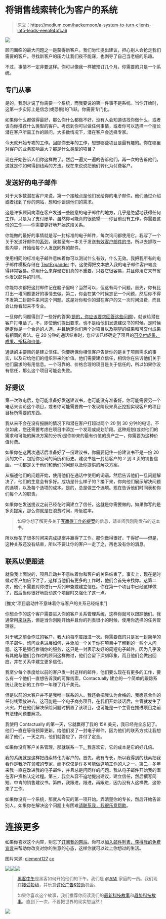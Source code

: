 # 将销售线索转化为客户的系统

> 原文：<https://medium.com/hackernoon/a-system-to-turn-clients-into-leads-eeea94bfca6>

![](img/dbf0276679da9c685d92acfcfc823643.png)

顾问面临的最大问题之一是获得新客户。我们匆忙提出建议，担心别人会抢走我们需要的客户。寻找新客户的压力让我们夜不能寐，也剥夺了自己当老板的乐趣。

不过，事情不一定非要这样。你可以像我一样被预订几个月。你需要的只是一个系统。

## 专门从事

是的，我刚才说了你需要一个系统，而我要说的第一件事不是系统。当你开始时，这第一步实际上是信念(或恐惧)的飞跃。你需要专门化。

如果你什么都做得最好，那么你什么都做不好，没有人会知道该找你做什么，或者该向你推荐什么类型的客户。考虑到你可以做任何事情，或者你可以选择一个擅长潜在客户所需工作的顾问，大多数情况下，潜在客户会选择专家。

今天就开始专攻的工作。回顾你去年的工作，想想哪些项目是最有趣的。你在哪里对客户的业务影响最大？那是什么类型的项目？

现在开始告诉人们你这样做了。然后一遍又一遍的告诉他们，再一次的告诉他们。这就是你如何得到线索的方法。现在来说说把他们转化为付费客户。

## 发送好的电子邮件

对于大多数潜在客户来说，第一个接触点是他们发给你的电子邮件。他们通过介绍或者找到了你的网站，想和你谈谈他们的需求。

这是许多顾问向潜在客户发送一些随意的电子邮件的地方，几乎是绝望地获得任何工作，只是为了支付账单。虽然你可能真的很绝望——你目前没有工作，你需要这份[的工作](https://hackernoon.com/tagged/job)——你需要更好地开始这段关系。

你能做的最好的事情就是写一封标准的电子邮件，每次询问都使用它。我写了一个关于发送好邮件的[系列](http://curtismchale.ca/series/client-emails/)，我甚至有一本关于发送[有效客户邮件的书](http://curtismchale.ca/effective-client-email/)，所以去抓取一些内容，开始给每个人发送同样的邮件。

使用相同的标准电子邮件意味着你可以测试什么有效，什么无效。我把我所有的电子邮件模板存储在 [TextExpander](http://curtismchale.ca/recommends/textexpander/) 中，这使得把文本放入我的电子邮件客户端变得非常容易。你用什么来存储它们真的不重要，只要它很容易，并且你用它来节省你发送邮件的时间。

你能每次都把这封邮件记在脑子里吗？当然可以，但这有两个问题。首先，你有比打出一堆问题更好的事情去做。第二，你会在某个时候忘记一个问题，然后你不得不发第二封邮件来问这个问题。这是对你和你的潜在客户的又一次时间浪费，而且会让你看起来不专业。

一旦你的问题得到了一些好的答案([是的，你应该要求回答这些问题](http://curtismchale.ca/2014/11/19/require-questions-answered/))，就该给潜在客户打电话了。不，即使他们提出要求，也不是给他们发送建议书的时候。是时候确定你是一个合适的人选，并且确定你们两个对项目以及期望的结果和可交付成果有相同的看法。在 20 分钟的通话结束时，您应该已经确定了项目的[可交付成果、成果、指标和价值](http://curtismchale.ca/2016/01/12/defining-deliverables-outcomes-metrics-values/)。

通话的主要目的是建立信任。你要确保你相信客户告诉你的是关于项目需求的事实，以及它给他们的组织带来的价值。他们需要建立信任，相信你在告诉他们关于他们需求的有用信息。一个可靠的、价格合理的项目是关于信任的，所以如果你没有信任，那么这个项目可能会失败。

## 好提议

第一次致电后，您可能准备好发送建议书，也可能没有准备好。你可能需要另一个电话来谈论这个项目，或者你可能需要做一个发现阶段来真正挖掘实现客户的项目目标所需要的东西。

我从来不会在没有报酬的情况下和潜在客户打超过两个 20 到 30 分钟的电话。不仅如此，您还需要考虑在项目中添加一个发现或规划阶段。这种规划(或对他们的需求和可能的解决方案的分析)是你带来的最有价值的资产之一，你需要为这种价值付费。

如果你在这两次通话后准备好了一份建议书，你需要记住一份建议书不是一份 20 页的文件，包括你公司的简历和历史。建议书是一封给客户的 2 到 3 页的销售信函。一切都是关于他们和他们的问题以及你提供的解决方案。

从描述他们的问题开始，使用他们在通话中使用的词语。然后告诉他们一旦问题解决了，他们的生意会有多好。成功是什么样子的？接下来，你向他们展示解决问题的选项，以及每个选项的成本。是的，总是做**三个**选项。现在告诉他们时间表和你们每个人的职责。

如果你在发送提议之前已经花时间建立了信任，这就是你需要做的。如果你写的是多页提案，那么你就是在浪费时间，降低胜率。

> 如果你想了解更多关于[写赢得工作的提案](http://curtismchale.ca/write-proposals-win-work/)的信息，请查阅我刚刚发布的这本书。

所以你花了很多时间来完成提案并赢得了工作。那你做得很好。干得好——但是，这种关系还没有结束，所以不要让你的客户一走了之，再也没有你的消息。

## 联系以便跟进

就像我上面说的，项目启动并不意味着你和客户的关系结束了。事实上，现在是时候对客户加倍下注了，这样当他们有更多的工作时，他们会首先来找你。这第二次，他们不需要对你进行一系列审查或建立信任。你在第一个项目中已经这样做了，然后当你很好地启动这个项目时又强化了这一点。

[推文“项目启动并不意味着你与客户的关系已经结束”]

你想合作的这个客户需要进入你的客户关系管理系统，这样你就可以跟踪他们。我通常用[来联系](http://curtismchale.ca/recommends/contactually)，但是当你刚刚开始并且你的列表很小的时候，使用你选择的任务管理器。

对于我之前合作过的客户，我大约每季度跟进一次。你需要做的只是发一封简单的电子邮件，询问业务进展如何，并添加一个关于你在项目中了解到的一些个人问题。这不是强行推销你的服务，这只是一封表示友好的简短电子邮件，因为几乎没有其他与他们合作过的顾问这样做过，他们会留下深刻印象，而且他们会做出回应，并在关系中建立更多信任。

我至少每个季度给以前的客户发一封这样的邮件，他们要么现在有更多的工作，要么有一个他们一直想告诉我的可靠线索。Contactually 建立的一个简单的跟踪系统让我在新的工作中一年赚了几千美元。

但是以前的大客户并不是我唯一联系的人。我还会把我认为合格的、我愿意合作的任何线索放进去。这可能是一个电子商务项目，在我们开始谈话后，主管就发生了火灾，并在他们解决保险问题时搁置了该项目，也可能是一个主管在推进项目之前有法律问题要解决。

我使用 Contactually 的第一天，它就赢得了我的 15K 美元，我已经完全忘记了。他们一直在等待预算更新。给他们发了一封电子邮件，因为他们的联系方式让我想起了他们，一天之内，他们就答应了，并付了定金。

如果你没有客户关系管理，那就联系一下[。](http://curtismchale.ca/recommends/contactually)我喜欢它，它的成本是它的好几倍。

我的系统就是这样把线索转化为客户的。首先，我有专长，所以我得到的线索把我看作是我所在领域的专家，而不仅仅是许多可能做这项工作的人之一。第二，多年来我一直在改进我的电子邮件，并且总是问同样的问题。我从电子邮件开始我的潜在客户资格认定过程。第三，我会从容不迫地提出建议，建立信任，然后撰写简短、中肯的销售建议书。第四，我跟进，跟进，再跟进，因为没有人这样做，这带来了工作。

如果你没有一个系统，那就从今天的第一项开始。弄清楚你的专长，然后开始告诉别人。如果你在解决这个问题上有困难[请联系我，我很乐意帮助](http://curtismchale.ca/work-with-me)。

# 连接更多

如果你喜欢这个内容，别忘了[订阅我的网站](http://curtismchale.ca/subscribe)。你可以[加入邮件列表，获得我的免费宣言](http://curtismchale.ca/subscribe)来帮助你改变对你的生意的心态，这样你就可以过上你想过的生活。

图片来源: [clement127](https://www.flickr.com/photos/clement127/11272238603) [cc](http://creativecommons.org/licenses/by-nc/2.0/)

[![](img/50ef4044ecd4e250b5d50f368b775d38.png)](http://bit.ly/HackernoonFB)[![](img/979d9a46439d5aebbdcdca574e21dc81.png)](https://goo.gl/k7XYbx)[![](img/2930ba6bd2c12218fdbbf7e02c8746ff.png)](https://goo.gl/4ofytp)

> [黑客中午](http://bit.ly/Hackernoon)是黑客如何开始他们的下午。我们是 [@AMI](http://bit.ly/atAMIatAMI) 家庭的一员。我们现在[接受投稿](http://bit.ly/hackernoonsubmission)，并乐意[讨论广告&赞助](mailto:partners@amipublications.com)机会。
> 
> 如果你喜欢这个故事，我们推荐你阅读我们的[最新科技故事](http://bit.ly/hackernoonlatestt)和[趋势科技故事](https://hackernoon.com/trending)。直到下一次，不要把世界的现实想当然！

[![](img/be0ca55ba73a573dce11effb2ee80d56.png)](https://goo.gl/Ahtev1)